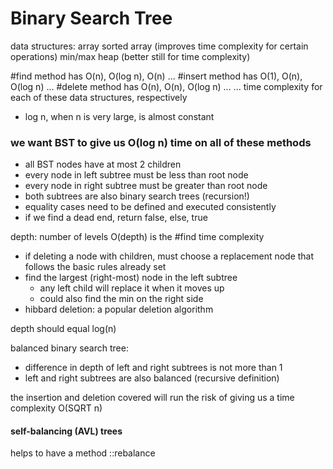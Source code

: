# Binary Search Tree

data structures:
array
sorted array (improves time complexity for certain operations)
min/max heap (better still for time complexity)

#find method has O(n), O(log n), O(n) ...
#insert method has O(1), O(n), O(log n) ...
#delete method has O(n), O(n), O(log n) ...
... time complexity for each of these data structures, respectively

* log n, when n is very large, is almost constant

### we want BST to give us O(log n) time on all of these methods

* all BST nodes have at most 2 children
* every node in left subtree must be less than root node
* every node in right subtree must be greater than root node
* both subtrees are also binary search trees (recursion!)
* equality cases need to be defined and executed consistently
* if we find a dead end, return false, else, true

depth: number of levels
O(depth) is the #find time complexity

* if deleting a node with children, must choose a replacement node that follows the basic rules already set
* find the largest (right-most) node in the left subtree
  * any left child will replace it when it moves up
  * could also find the min on the right side
* hibbard deletion: a popular deletion algorithm

depth should equal log(n)

balanced binary search tree:
* difference in depth of left and right subtrees is not more than 1
* left and right subtrees are also balanced (recursive definition)

the insertion and deletion covered will run the risk of giving us a time complexity O(SQRT n)

#### self-balancing (AVL) trees

helps to have a method ::rebalance
